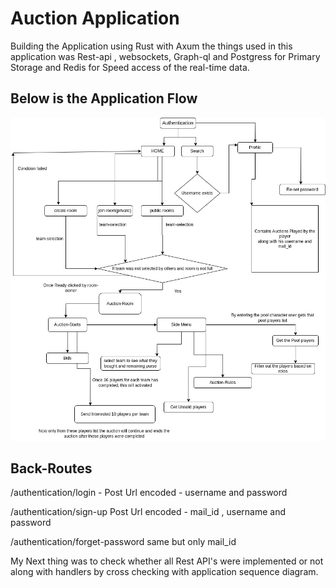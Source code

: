 # Auction Application

Building the Application using Rust with Axum the things used in this application was Rest-api , websockets, Graph-ql and Postgress for Primary Storage and Redis for Speed access of the real-time data.

## Below is the Application Flow

![Sequence Diagram](assets/activity.jpg)


## Back-Routes

/authentication/login - Post Url encoded - username and password

/authentication/sign-up Post Url encoded - mail_id , username and password

/authentication/forget-password same but only mail_id

My Next thing was to check whether all Rest API's were implemented or not
along with handlers by cross checking with application sequence diagram.
